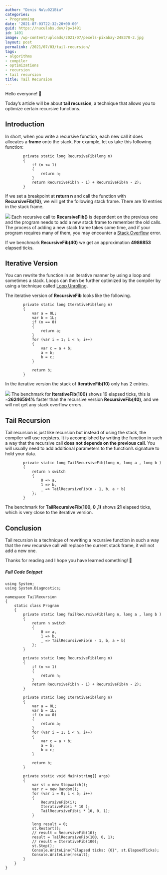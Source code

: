 ```yaml
---
author: "Denis Nu\u021Biu"
categories:
- Programming
date: '2021-07-03T22:32:20+00:00'
guid: https://nuculabs.dev/?p=1491
id: 1491
image: /wp-content/uploads/2021/07/pexels-pixabay-248370-2.jpg
layout: post
permalink: /2021/07/03/tail-recursion/
tags:
- algorithms
- compiler
- optimizations
- recursion
- tail recursion
title: Tail Recursion
---
```

Hello everyone! 👋


Today’s article will be about **tail recursion**, a technique that allows you to optimize certain recursive functions.


## Introduction


In short, when you write a recursive function, each new call it does allocates a **frame** onto the stack. For example, let us take this following function:


```
        private static long RecursiveFib(long n)
        {
            if (n <= 1)
            {
                return n;
            }
            return RecursiveFib(n - 1) + RecursiveFib(n - 2);
        }
```


If we set a breakpoint at **return n** and call the function with **RecursiveFib(10)**, we will get the following stack frame. There are 10 entries in the stack frame.


![](/wp-content/uploads/2021/07/image.png?w=917)
Each recursive call to **RecursiveFib()** is dependent on the previous one and the program needs to add a new stack frame to remember the old calls. The process of adding a new stack frame takes some time, and if your program requires many of them, you may encounter a [Stack Overflow](https://en.wikipedia.org/wiki/Stack_overflow) error.


If we benchmark **RecursiveFib(40)** we get an approximation **4986853** elapsed ticks.


## Iterative Version


You can rewrite the function in an iterative manner by using a loop and sometimes a stack. Loops can then be further optimized by the compiler by using a technique called [Loop Unrolling](https://en.wikipedia.org/wiki/Loop_unrolling).


The iterative version of **RecursiveFib** looks like the following.


```
        private static long IterativeFib(long n)
        {
            var a = 0L;
            var b = 1L;
            if (n == 0)
            {
                return a;
            }
            for (var i = 1; i < n; i++)
            {
                var c = a + b;
                a = b;
                b = c;
            }

            return b;
        }
```


In the iterative version the stack of **IterativeFib(10)** only has 2 entries.


![](/wp-content/uploads/2021/07/image-1.png?w=269)
The benchmark for **IterativeFib(100)** shows 19 elapsed ticks, this is ~**26246594%** faster than the recursive version **RecursiveFib(40)**, and we will not get any stack overflow errors.


## Tail Recursion


Tail recursion is just like recursion but instead of using the stack, the compiler will use registers. It is accomplished by writing the function in such a way that the recursive call **does not depends on the previous call**. You will usually need to add additional parameters to the function’s signature to hold your data.


```
        private static long TailRecursiveFib(long n, long a , long b )
        {
            return n switch
            {
                0 => a,
                1 => b,
                _ => TailRecursiveFib(n - 1, b, a + b)
            };
        }
```


The benchmark for **TailRecursiveFib(100, 0 ,1)** shows **21** elapsed ticks, which is very close to the iterative version.


## Conclusion


Tail recursion is a technique of rewriting a recursive function in such a way that the new recursive call will replace the current stack frame, it will not add a new one.


Thanks for reading and I hope you have learned something! 🍻


##### Full Code Snippet


```
using System;
using System.Diagnostics;

namespace TailRecursion
{
    static class Program
    {
        private static long TailRecursiveFib(long n, long a , long b )
        {
            return n switch
            {
                0 => a,
                1 => b,
                _ => TailRecursiveFib(n - 1, b, a + b)
            };
        }
        
        private static long RecursiveFib(long n)
        {
            if (n <= 1)
            {
                return n;
            }
            return RecursiveFib(n - 1) + RecursiveFib(n - 2);
        }

        private static long IterativeFib(long n)
        {
            var a = 0L;
            var b = 1L;
            if (n == 0)
            {
                return a;
            }
            for (var i = 1; i < n; i++)
            {
                var c = a + b;
                a = b;
                b = c;
            }

            return b;
        }

        private static void Main(string[] args)
        {
            var st = new Stopwatch();
            var r = new Random();
            for (var i = 0; i < 5; i++)
            {
                RecursiveFib(i);
                IterativeFib(i * 10 );
                TailRecursiveFib(i * 10, 0, 1);
            }

            long result = 0;
            st.Restart();
            // result = RecursiveFib(10);
            result = TailRecursiveFib(100, 0, 1);
            // result = IterativeFib(100);
            st.Stop();
            Console.WriteLine("Elapsed ticks: {0}", st.ElapsedTicks);
            Console.WriteLine(result);
        }
    }
}
```
